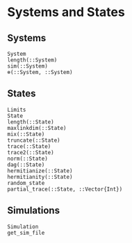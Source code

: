 # Systems and States

## Systems

```@docs
System
length(::System)
sim(::System)
⊗(::System, ::System)
```

## States

```@docs
Limits
State
length(::State)
maxlinkdim(::State)
mix(::State)
truncate(::State)
trace(::State)
trace2(::State)
norm(::State)
dag(::State)
hermitianize(::State)
hermitianity(::State)
random_state
partial_trace(::State, ::Vector{Int})
```

## Simulations

```@docs
Simulation
get_sim_file
```